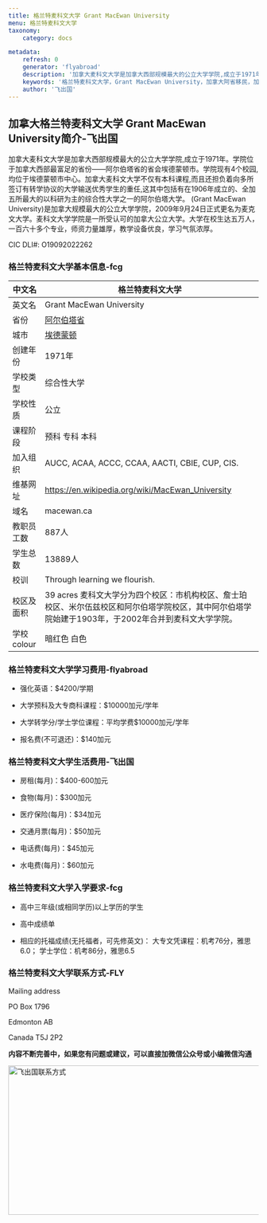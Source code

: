 ```yaml
---
title: 格兰特麦科文大学 Grant MacEwan University
menu: 格兰特麦科文大学
taxonomy:
    category: docs

metadata:
    refresh: 0
    generator: 'flyabroad'
    description: '加拿大麦科文大学是加拿大西部规模最大的公立大学学院,成立于1971年。学院位于加拿大西部最富足的省份——阿尔伯塔省的省会埃德蒙顿市。学院现有4个校园,均位于埃德蒙顿市中心。加拿大麦科文大学不仅有本科课程,而且还担负着向多所签订有转学协议的大学输送优秀学生的重任,这其中包括有在1906年成立的、全加五所最大的以科研为主的综合性大学之一的阿尔伯塔大学。 (Grant MacEwan University)是加拿大规模最大的公立大学学院，2009年9月24日正式更名为麦克文大学。麦科文大学学院是一所受认可的加拿大公立大学。大学在校生达五万人，一百六十多个专业，师资力量雄厚，教学设备优良，学习气氛浓厚。'
    keywords: '格兰特麦科文大学，Grant MacEwan University，加拿大阿省移民，加拿大阿省大学'
    author: '飞出国'
---
```

## 加拿大格兰特麦科文大学 Grant MacEwan University简介-飞出国

加拿大麦科文大学是加拿大西部规模最大的公立大学学院,成立于1971年。学院位于加拿大西部最富足的省份——阿尔伯塔省的省会埃德蒙顿市。学院现有4个校园,均位于埃德蒙顿市中心。加拿大麦科文大学不仅有本科课程,而且还担负着向多所签订有转学协议的大学输送优秀学生的重任,这其中包括有在1906年成立的、全加五所最大的以科研为主的综合性大学之一的阿尔伯塔大学。 (Grant MacEwan University)是加拿大规模最大的公立大学学院，2009年9月24日正式更名为麦克文大学。麦科文大学学院是一所受认可的加拿大公立大学。大学在校生达五万人，一百六十多个专业，师资力量雄厚，教学设备优良，学习气氛浓厚。

CIC DLI#: O19092022262

### 格兰特麦科文大学基本信息-fcg

中文名 |  格兰特麦科文大学
----|----------
英文名 |  Grant MacEwan University
省份 |  [阿尔伯塔省]
城市 |  [埃德蒙顿]
创建年份 | 1971年
学校类型 | 综合性大学
学校性质 | 公立
课程阶段 | 预科 专科 本科
加入组织 | AUCC, ACAA, ACCC, CCAA, AACTI, CBIE, CUP, CIS.
维基网址 | https://en.wikipedia.org/wiki/MacEwan_University
域名 | macewan.ca
教职员工数 | 887人
学生总数 | 13889人 | 
校训 | Through learning we flourish.
校区及面积 | 39 acres 麦科文大学分为四个校区：市机构校区、詹士珀校区、米尔伍兹校区和阿尔伯塔学院校区，其中阿尔伯塔学院始建于1903年，于2002年合并到麦科文大学学院。
学校colour | 暗红色 白色

### 格兰特麦科文大学学习费用-flyabroad

* 强化英语：$4200/学期

* 大学预科及大专商科课程：$10000加元/学年

* 大学转学分/学士学位课程：平均学费$10000加元/学年

* 报名费(不可退还)：$140加元

### 格兰特麦科文大学生活费用-飞出国

* 房租(每月)：$400-600加元

* 食物(每月)：$300加元

* 医疗保险(每月)：$34加元

* 交通月票(每月)：$50加元

* 电话费(每月)：$45加元

* 水电费(每月)：$60加元

### 格兰特麦科文大学入学要求-fcg

* 高中三年级(或相同学历)以上学历的学生

* 高中成绩单

* 相应的托福成绩(无托福者，可先修英文)： 大专文凭课程：机考76分，雅思6.0； 学士学位：机考86分，雅思6.5

### 格兰特麦科文大学联系方式-FLY

Mailing address

PO Box 1796

Edmonton AB

Canada T5J 2P2

**内容不断完善中，如果您有问题或建议，可以直接加微信公众号或小编微信沟通**

<img src="http://wx1.sinaimg.cn/mw1024/892c310fly1fgkvndf1s9j20p008d0v3.jpg" width = "900" height = "300" alt="飞出国联系方式" align=center />

[阿尔伯塔省]:/ca/ab/Alberta
[Alberta]:/ca/ab
[埃德蒙顿]:/ca/ab/Edmonton
[Edmonton]:/ca/ab/Edmonton
[卡尔加里]:/ca/ab/Calgary
[Calgary]:/ca/ab/Calgary